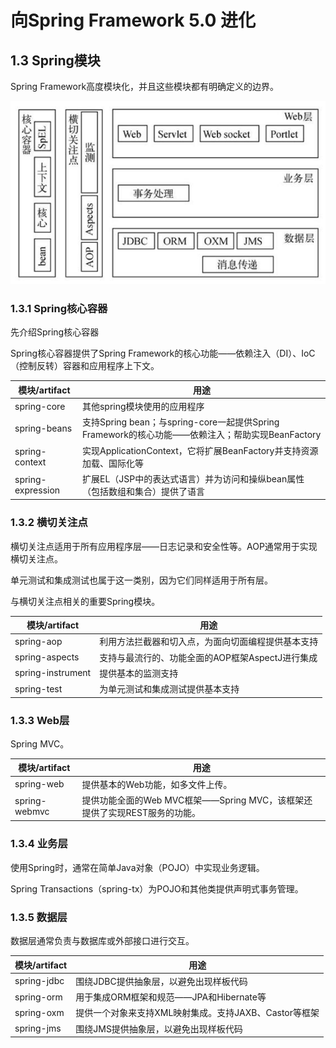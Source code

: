 # 向Spring Framework 5.0 进化

## 1.3 Spring模块

Spring Framework高度模块化，并且这些模块都有明确定义的边界。

![Spring各模块](./imgs/Spring%E5%90%84%E6%A8%A1%E5%9D%97.png)

### 1.3.1 Spring核心容器
先介绍Spring核心容器

Spring核心容器提供了Spring Framework的核心功能——依赖注入（DI）、IoC（控制反转）容器和应用程序上下文。

|模块/artifact|用途|
|-----|-----|
|spring-core|其他spring模块使用的应用程序|
|spring-beans|支持Spring bean；与spring-core一起提供Spring Framework的核心功能——依赖注入；帮助实现BeanFactory|
|spring-context|实现ApplicationContext，它将扩展BeanFactory并支持资源加载、国际化等|
|spring-expression|扩展EL（JSP中的表达式语言）并为访问和操纵bean属性（包括数组和集合）提供了语言|

### 1.3.2 横切关注点

横切关注点适用于所有应用程序层——日志记录和安全性等。AOP通常用于实现横切关注点。

单元测试和集成测试也属于这一类别，因为它们同样适用于所有层。

与横切关注点相关的重要Spring模块。

|模块/artifact|用途|
|-----|-----|
|spring-aop|利用方法拦截器和切入点，为面向切面编程提供基本支持|
|spring-aspects|支持与最流行的、功能全面的AOP框架AspectJ进行集成|
|spring-instrument|提供基本的监测支持|
|spring-test|为单元测试和集成测试提供基本支持|

### 1.3.3 Web层

Spring MVC。

|模块/artifact|用途|
|-----|-----|
|spring-web|提供基本的Web功能，如多文件上传。|
|spring-webmvc|提供功能全面的Web MVC框架——Spring MVC，该框架还提供了实现REST服务的功能。|

### 1.3.4 业务层
使用Spring时，通常在简单Java对象（POJO）中实现业务逻辑。

Spring Transactions（spring-tx）为POJO和其他类提供声明式事务管理。

### 1.3.5 数据层

数据层通常负责与数据库或外部接口进行交互。

|模块/artifact|用途|
|-----|-----|
|spring-jdbc|围绕JDBC提供抽象层，以避免出现样板代码|
|spring-orm|用于集成ORM框架和规范——JPA和Hibernate等|
|spring-oxm|提供一个对象来支持XML映射集成。支持JAXB、Castor等框架|
|spring-jms|围绕JMS提供抽象层，以避免出现样板代码|

